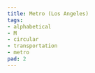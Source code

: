 ```yaml
---
title: Metro (Los Angeles)
tags:
- alphabetical
- M
- circular
- transportation
- metro
pad: 2
---
```


